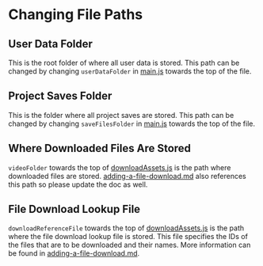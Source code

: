 # Changing File Paths

## User Data Folder
This is the root folder of where all user data is stored. This path can be changed by changing `userDataFolder` in [main.js](../main.js) towards the top of the file. 

## Project Saves Folder
This is the folder where all project saves are stored. This path can be changed by changing `saveFilesFolder` in [main.js](../main.js) towards the top of the file.

## Where Downloaded Files Are Stored
`videoFolder` towards the top of [downloadAssets.js](../scripts/download/downloadAssets.js) is the path where downloaded files are stored. [adding-a-file-download.md](./adding-a-file-download.md) also references this path so please update the doc as well.

## File Download Lookup File
`downloadReferenceFile` towards the top of [downloadAssets.js](../scripts/download/downloadAssets.js) is the path where the file download lookup file is stored. This file specifies the IDs of the files that are to be downloaded and their names. More information can be found in [adding-a-file-download.md](./adding-a-file-download.md).